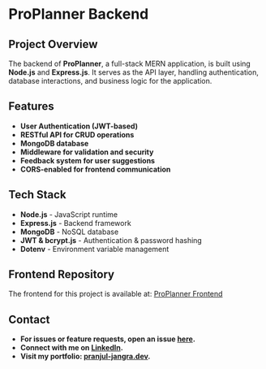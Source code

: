 # ProPlanner Backend

## Project Overview
The backend of **ProPlanner**, a full-stack MERN application, is built using **Node.js** and **Express.js**. It serves as the API layer, handling authentication, database interactions, and business logic for the application.

## Features
- **User Authentication (JWT-based)**
- **RESTful API for CRUD operations**
- **MongoDB database**
- **Middleware for validation and security**
- **Feedback system for user suggestions**
- **CORS-enabled for frontend communication**

## Tech Stack
- **Node.js** - JavaScript runtime
- **Express.js** - Backend framework
- **MongoDB** - NoSQL database
- **JWT & bcrypt.js** - Authentication & password hashing
- **Dotenv** - Environment variable management

## Frontend Repository
The frontend for this project is available at: [ProPlanner Frontend](https://github.com/pranjul-jangra/proplanner-frontend)

## Contact
- **For issues or feature requests, open an issue [here](https://github.com/pranjul-jangra/proplanner/issues).**
- **Connect with me on [LinkedIn](https://www.linkedin.com/in/pranjul-jangra-107700332/).**
- **Visit my portfolio: [pranjul-jangra.dev](https://portfolio-git-main-pranjul-jangras-projects.vercel.app/).**
